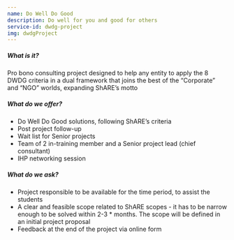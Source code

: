 ```yaml
---
name: Do Well Do Good
description: Do well for you and good for others
service-id: dwdg-project
img: dwdgProject
---
```

##### What is it?
Pro bono consulting project designed to help any entity to apply the 8 DWDG criteria in a dual framework that joins the best of the “Corporate” and “NGO” worlds, expanding ShARE’s motto

##### What do we offer?
* Do Well Do Good solutions, following ShARE’s criteria
* Post project follow-up
* Wait list for Senior projects
* Team of 2 in-training member and a Senior project lead (chief consultant)
* IHP networking session


##### What do we ask?
* Project responsible to be available for the time period, to assist the students
* A clear and feasible scope related to ShARE scopes - it has to be narrow enough to be solved within 2-3 * months. The scope will be defined in an initial project proposal
* Feedback at the end of the project via online form
